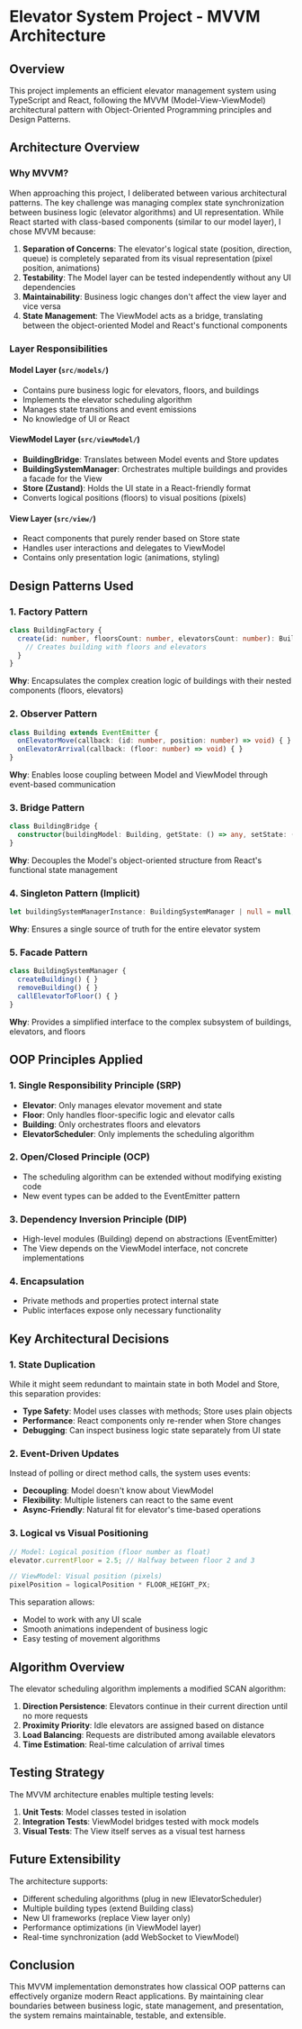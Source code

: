 # Elevator System Project - MVVM Architecture

## Overview
This project implements an efficient elevator management system using TypeScript and React, following the MVVM (Model-View-ViewModel) architectural pattern with Object-Oriented Programming principles and Design Patterns.

## Architecture Overview

### Why MVVM?
When approaching this project, I deliberated between various architectural patterns. The key challenge was managing complex state synchronization between business logic (elevator algorithms) and UI representation. While React started with class-based components (similar to our model layer), I chose MVVM because:

1. **Separation of Concerns**: The elevator's logical state (position, direction, queue) is completely separated from its visual representation (pixel position, animations)
2. **Testability**: The Model layer can be tested independently without any UI dependencies
3. **Maintainability**: Business logic changes don't affect the view layer and vice versa
4. **State Management**: The ViewModel acts as a bridge, translating between the object-oriented Model and React's functional components

### Layer Responsibilities

#### Model Layer (`src/models/`)
- Contains pure business logic for elevators, floors, and buildings
- Implements the elevator scheduling algorithm
- Manages state transitions and event emissions
- No knowledge of UI or React

#### ViewModel Layer (`src/viewModel/`)
- **BuildingBridge**: Translates between Model events and Store updates
- **BuildingSystemManager**: Orchestrates multiple buildings and provides a facade for the View
- **Store (Zustand)**: Holds the UI state in a React-friendly format
- Converts logical positions (floors) to visual positions (pixels)

#### View Layer (`src/view/`)
- React components that purely render based on Store state
- Handles user interactions and delegates to ViewModel
- Contains only presentation logic (animations, styling)

## Design Patterns Used

### 1. Factory Pattern
```typescript
class BuildingFactory {
  create(id: number, floorsCount: number, elevatorsCount: number): Building {
    // Creates building with floors and elevators
  }
}
```
**Why**: Encapsulates the complex creation logic of buildings with their nested components (floors, elevators)

### 2. Observer Pattern
```typescript
class Building extends EventEmitter {
  onElevatorMove(callback: (id: number, position: number) => void) { }
  onElevatorArrival(callback: (floor: number) => void) { }
}
```
**Why**: Enables loose coupling between Model and ViewModel through event-based communication

### 3. Bridge Pattern
```typescript
class BuildingBridge {
  constructor(buildingModel: Building, getState: () => any, setState: (partial: any) => void)
}
```
**Why**: Decouples the Model's object-oriented structure from React's functional state management

### 4. Singleton Pattern (Implicit)
```typescript
let buildingSystemManagerInstance: BuildingSystemManager | null = null;
```
**Why**: Ensures a single source of truth for the entire elevator system

### 5. Facade Pattern
```typescript
class BuildingSystemManager {
  createBuilding() { }
  removeBuilding() { }
  callElevatorToFloor() { }
}
```
**Why**: Provides a simplified interface to the complex subsystem of buildings, elevators, and floors

## OOP Principles Applied

### 1. Single Responsibility Principle (SRP)
- **Elevator**: Only manages elevator movement and state
- **Floor**: Only handles floor-specific logic and elevator calls
- **Building**: Only orchestrates floors and elevators
- **ElevatorScheduler**: Only implements the scheduling algorithm

### 2. Open/Closed Principle (OCP)
- The scheduling algorithm can be extended without modifying existing code
- New event types can be added to the EventEmitter pattern

### 3. Dependency Inversion Principle (DIP)
- High-level modules (Building) depend on abstractions (EventEmitter)
- The View depends on the ViewModel interface, not concrete implementations

### 4. Encapsulation
- Private methods and properties protect internal state
- Public interfaces expose only necessary functionality

## Key Architectural Decisions

### 1. State Duplication
While it might seem redundant to maintain state in both Model and Store, this separation provides:
- **Type Safety**: Model uses classes with methods; Store uses plain objects
- **Performance**: React components only re-render when Store changes
- **Debugging**: Can inspect business logic state separately from UI state

### 2. Event-Driven Updates
Instead of polling or direct method calls, the system uses events:
- **Decoupling**: Model doesn't know about ViewModel
- **Flexibility**: Multiple listeners can react to the same event
- **Async-Friendly**: Natural fit for elevator's time-based operations

### 3. Logical vs Visual Positioning
```typescript
// Model: Logical position (floor number as float)
elevator.currentFloor = 2.5; // Halfway between floor 2 and 3

// ViewModel: Visual position (pixels)
pixelPosition = logicalPosition * FLOOR_HEIGHT_PX;
```
This separation allows:
- Model to work with any UI scale
- Smooth animations independent of business logic
- Easy testing of movement algorithms

## Algorithm Overview

The elevator scheduling algorithm implements a modified SCAN algorithm:
1. **Direction Persistence**: Elevators continue in their current direction until no more requests
2. **Proximity Priority**: Idle elevators are assigned based on distance
3. **Load Balancing**: Requests are distributed among available elevators
4. **Time Estimation**: Real-time calculation of arrival times

## Testing Strategy

The MVVM architecture enables multiple testing levels:
1. **Unit Tests**: Model classes tested in isolation
2. **Integration Tests**: ViewModel bridges tested with mock models
3. **Visual Tests**: The View itself serves as a visual test harness

## Future Extensibility

The architecture supports:
- Different scheduling algorithms (plug in new IElevatorScheduler)
- Multiple building types (extend Building class)
- New UI frameworks (replace View layer only)
- Performance optimizations (in ViewModel layer)
- Real-time synchronization (add WebSocket to ViewModel)

## Conclusion

This MVVM implementation demonstrates how classical OOP patterns can effectively organize modern React applications. By maintaining clear boundaries between business logic, state management, and presentation, the system remains maintainable, testable, and extensible.